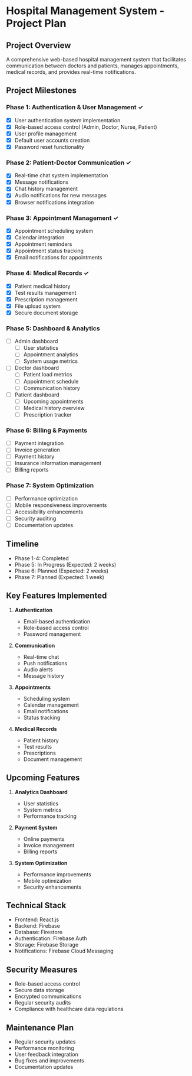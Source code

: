 # Hospital Management System - Project Plan

## Project Overview
A comprehensive web-based hospital management system that facilitates communication between doctors and patients, manages appointments, medical records, and provides real-time notifications.

## Project Milestones

### Phase 1: Authentication & User Management ✓
- [x] User authentication system implementation
- [x] Role-based access control (Admin, Doctor, Nurse, Patient)
- [x] User profile management
- [x] Default user accounts creation
- [x] Password reset functionality

### Phase 2: Patient-Doctor Communication ✓
- [x] Real-time chat system implementation
- [x] Message notifications
- [x] Chat history management
- [x] Audio notifications for new messages
- [x] Browser notifications integration

### Phase 3: Appointment Management ✓
- [x] Appointment scheduling system
- [x] Calendar integration
- [x] Appointment reminders
- [x] Appointment status tracking
- [x] Email notifications for appointments

### Phase 4: Medical Records ✓
- [x] Patient medical history
- [x] Test results management
- [x] Prescription management
- [x] File upload system
- [x] Secure document storage

### Phase 5: Dashboard & Analytics
- [ ] Admin dashboard
  - [ ] User statistics
  - [ ] Appointment analytics
  - [ ] System usage metrics
- [ ] Doctor dashboard
  - [ ] Patient load metrics
  - [ ] Appointment schedule
  - [ ] Communication history
- [ ] Patient dashboard
  - [ ] Upcoming appointments
  - [ ] Medical history overview
  - [ ] Prescription tracker

### Phase 6: Billing & Payments
- [ ] Payment integration
- [ ] Invoice generation
- [ ] Payment history
- [ ] Insurance information management
- [ ] Billing reports

### Phase 7: System Optimization
- [ ] Performance optimization
- [ ] Mobile responsiveness improvements
- [ ] Accessibility enhancements
- [ ] Security auditing
- [ ] Documentation updates

## Timeline
- Phase 1-4: Completed
- Phase 5: In Progress (Expected: 2 weeks)
- Phase 6: Planned (Expected: 2 weeks)
- Phase 7: Planned (Expected: 1 week)

## Key Features Implemented
1. **Authentication**
   - Email-based authentication
   - Role-based access control
   - Password management

2. **Communication**
   - Real-time chat
   - Push notifications
   - Audio alerts
   - Message history

3. **Appointments**
   - Scheduling system
   - Calendar management
   - Email notifications
   - Status tracking

4. **Medical Records**
   - Patient history
   - Test results
   - Prescriptions
   - Document management

## Upcoming Features
1. **Analytics Dashboard**
   - User statistics
   - System metrics
   - Performance tracking

2. **Payment System**
   - Online payments
   - Invoice management
   - Billing reports

3. **System Optimization**
   - Performance improvements
   - Mobile optimization
   - Security enhancements

## Technical Stack
- Frontend: React.js
- Backend: Firebase
- Database: Firestore
- Authentication: Firebase Auth
- Storage: Firebase Storage
- Notifications: Firebase Cloud Messaging

## Security Measures
- Role-based access control
- Secure data storage
- Encrypted communications
- Regular security audits
- Compliance with healthcare data regulations

## Maintenance Plan
- Regular security updates
- Performance monitoring
- User feedback integration
- Bug fixes and improvements
- Documentation updates
